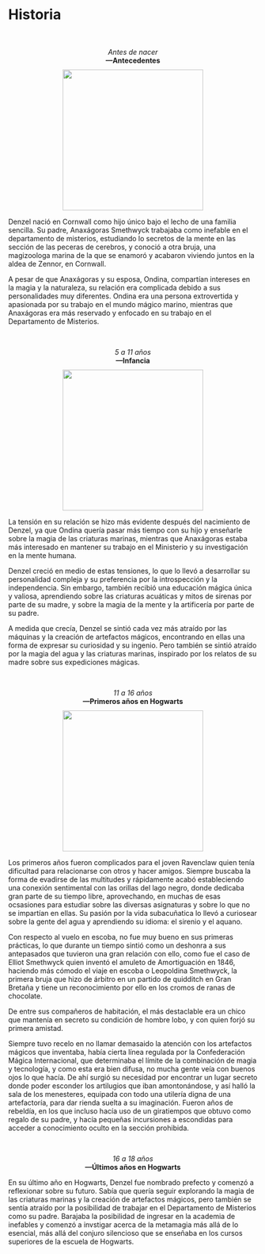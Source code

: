# Historia

<br><center>
<i>Antes de nacer</i>
<br><b>—Antecedentes</b>
<img src="https://i.imgur.com/8hzt8l8.jpg" style="
    width: 284px;
    outline: 1px solid #ffffff85;
    outline-offset: -6px;
    display: block;
    margin-top: 10px;
">
</center>



Denzel nació en Cornwall como hijo único bajo el lecho de una familia sencilla. Su padre, Anaxágoras Smethwyck trabajaba como inefable en el departamento de misterios, estudiando lo secretos de la mente en las sección de las peceras de cerebros, y conoció a otra bruja, una magizoologa marina de la que se enamoró y acabaron viviendo juntos en la aldea de Zennor, en Cornwall.

A pesar de que Anaxágoras y su esposa, Ondina, compartían intereses en la magia y la naturaleza, su relación era complicada debido a sus personalidades muy diferentes. Ondina era una persona extrovertida y apasionada por su trabajo en el mundo mágico marino, mientras que Anaxágoras era más reservado y enfocado en su trabajo en el Departamento de Misterios.

<br><center>
<i>5 a 11 años</i>
<br><b>—Infancia</b>
<img src="https://i.imgur.com/mUojrPH.png" style="
    width: 284px;
    outline: 1px solid #ffffff85;
    outline-offset: -6px;
    display: block;
    margin-top: 10px;
">
</center>

La tensión en su relación se hizo más evidente después del nacimiento de Denzel, ya que Ondina quería pasar más tiempo con su hijo y enseñarle sobre la magia de las criaturas marinas, mientras que Anaxágoras estaba más interesado en mantener su trabajo en el Ministerio y su investigación en la mente humana.

Denzel creció en medio de estas tensiones, lo que lo llevó a desarrollar su personalidad compleja y su preferencia por la introspección y la independencia. Sin embargo, también recibió una educación mágica única y valiosa, aprendiendo sobre las criaturas acuáticas y mitos de sirenas por parte de su madre, y sobre la magia de la mente y la artificería por parte de su padre.

A medida que crecía, Denzel se sintió cada vez más atraído por las máquinas y la creación de artefactos mágicos, encontrando en ellas una forma de expresar su curiosidad y su ingenio. Pero también se sintió atraído por la magia del agua y las criaturas marinas, inspirado por los relatos de su madre sobre sus expediciones mágicas.

<br><center>
<i>11 a 16 años</i>
<br><b>—Primeros años en Hogwarts</b>
<img src="https://i.imgur.com/4h0eSaT.png" style="
    width: 284px;
    outline: 1px solid #ffffff85;
    outline-offset: -6px;
    display: block;
    margin-top: 10px;
">
</center>

Los primeros años fueron complicados para el joven Ravenclaw quien tenía dificultad para relacionarse con otros y hacer amigos. Siempre buscaba la forma de evadirse de las multitudes y rápidamente acabó estableciendo una conexión sentimental con las orillas del lago negro, donde dedicaba gran parte de su tiempo libre, aprovechando, en muchas de esas ocsasiones para estudiar sobre las diversas asignaturas y sobre lo que no se impartían en ellas. Su pasión por la vida subacuñatica lo llevó a curiosear sobre la gente del agua y aprendiendo su idioma: el sirenio y el aquano.

Con respecto al vuelo en escoba, no fue muy bueno en sus primeras prácticas, lo que durante un tiempo sintió como un deshonra a sus antepasados que tuvieron una gran relación con ello, como fue el caso de Elliot Smethwyck quien inventó el amuleto de Amortiguación en 1846, haciendo más cómodo el viaje en escoba o Leopoldina Smethwyck, la primera bruja que hizo de árbitro en un partido de quidditch en Gran Bretaña y tiene un reconocimiento por ello en los cromos de ranas de chocolate. 

De entre sus compañeros de habitación, el más destaclable era un chico que mantenía en secreto su condición de hombre lobo, y con quien forjó su primera amistad. 

Siempre tuvo recelo en no llamar demasaido la atención con los artefactos mágicos que inventaba, había cierta línea regulada por la Confederación Mágica Internacional, que determinaba el límite de la combinación de magia y tecnología, y como esta era bien difusa, no mucha gente veía con buenos ojos lo que hacía. De ahí surgió su necesidad por encontrar un lugar secreto donde poder esconder los artilugios que iban amontonándose, y así halló la sala de los menesteres, equipada con todo una utilería digna de una artefactoría, para dar rienda suelta a su imaginación. Fueron años de rebeldía, en los que incluso hacía uso de un giratiempos que obtuvo como regalo de su padre, y hacía pequeñas incursiones a escondidas para acceder a conocimiento oculto en la sección prohibida.

<br><center>
<i>16 a 18 años</i>
<br><b>—Últimos años en Hogwarts</b>
</center>

En su último año en Hogwarts, Denzel fue nombrado prefecto y comenzó a reflexionar sobre su futuro. Sabía que quería seguir explorando la magia de las criaturas marinas y la creación de artefactos mágicos, pero también se sentía atraído por la posibilidad de trabajar en el Departamento de Misterios como su padre. Barajaba la posibilidad de ingresar en la academia de inefables y comenzó a invstigar acerca de la metamagia más allá de lo esencial, más allá del conjuro silencioso que se enseñaba en los cursos superiores de la escuela de Hogwarts. 